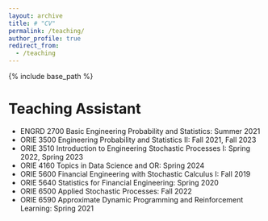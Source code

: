 ```yaml
---
layout: archive
title: # "CV"
permalink: /teaching/
author_profile: true
redirect_from:
  - /teaching
---
```


{% include base_path %}

Teaching Assistant
======
* ENGRD 2700 Basic Engineering Probability and Statistics: Summer 2021
* ORIE 3500 Engineering Probability and Statistics II: Fall 2021, Fall 2023
* ORIE 3510 Introduction to Engineering Stochastic Processes I: Spring 2022, Spring 2023
* ORIE 4160 Topics in Data Science and OR: Spring 2024
* ORIE 5600 Financial Engineering with Stochastic Calculus I: Fall 2019
* ORIE 5640 Statistics for Financial Engineering: Spring 2020
* ORIE 6500 Applied Stochastic Processes: Fall 2022
* ORIE 6590 Approximate Dynamic Programming and Reinforcement Learning: Spring 2021

  

